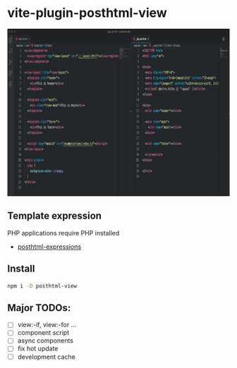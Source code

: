 # vite-plugin-posthtml-view

<div align="center">
  <img width="830" height="380" title="posthtml-view" src="./posthtml-view.png">
</div>

## Template expression

PHP applications require PHP installed

- [posthtml-expressions](https://github.com/posthtml/posthtml-expressions)

## Install

```bash
npm i -D posthtml-view
```

## Major TODOs:

- [ ] view:-if, view:-for ...
- [ ] component script
- [ ] async components
- [ ] fix hot update
- [ ] development cache
